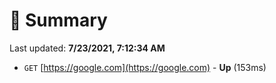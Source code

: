 # 📖 Summary
Last updated: **7/23/2021, 7:12:34 AM**

- `GET` [https://google.com](https://google.com) - **Up** (153ms)
